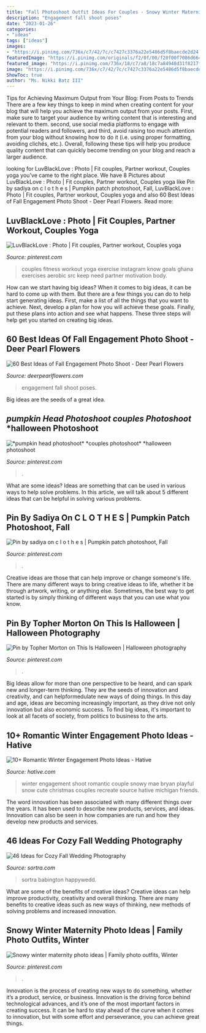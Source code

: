```yaml
---
title: "Fall Photoshoot Outfit Ideas For Couples - Snowy Winter Maternity Photo Ideas"
description: "Engagement fall shoot poses"
date: "2023-01-26"
categories:
- "ideas"
tags: ["ideas"]
images:
- "https://i.pinimg.com/736x/c7/42/7c/c7427c3376a22e5486d5f8baecde2d24.jpg"
featuredImage: "https://i.pinimg.com/originals/f2/0f/00/f20f00f7086d664993ac7a25771903e8.jpg"
featured_image: "https://i.pinimg.com/736x/18/c7/a8/18c7a84948d31f8217f42c226026de0e.jpg"
image: "https://i.pinimg.com/736x/c7/42/7c/c7427c3376a22e5486d5f8baecde2d24.jpg"
ShowToc: true
author: "Ms. Nikki Batz III"
---
```



Tips for Achieving Maximum Output from Your Blog: From Posts to Trends
There are a few key things to keep in mind when creating content for your blog that will help you achieve the maximum output from your posts. First, make sure to target your audience by writing content that is interesting and relevant to them. second, use social media platforms to engage with potential readers and followers, and third, avoid raising too much attention from your blog without knowing how to do it (i.e. using proper formatting, avoiding clichés, etc.). Overall, following these tips will help you produce quality content that can quickly become trending on your blog and reach a larger audience.

	

		
looking for LuvBlackLove : Photo | Fit couples, Partner workout, Couples yoga you've came to the right place. We have 8 Pictures about LuvBlackLove : Photo | Fit couples, Partner workout, Couples yoga like Pin by sadiya on c l o t h e s | Pumpkin patch photoshoot, Fall, LuvBlackLove : Photo | Fit couples, Partner workout, Couples yoga and also 60 Best Ideas of Fall Engagement Photo Shoot - Deer Pearl Flowers. Read more:
		
    
## LuvBlackLove : Photo | Fit Couples, Partner Workout, Couples Yoga

<img loading=lazy src="https://i.pinimg.com/736x/d8/89/7a/d8897a714293c832dbf1bb819ae55766--fitness-couples-fit-couples.jpg" onerror="this.onerror=null;this.src='https://tse1.mm.bing.net/th?id=OIP.rHpbgMMcxMs9SsqRi5-omgHaHa&amp;pid=15.1';" alt="LuvBlackLove : Photo | Fit couples, Partner workout, Couples yoga">

_Source: pinterest.com_

>couples fitness workout yoga exercise instagram know goals ghana exercises aerobic src keep need partner motivation body. 

	

How can we start having big ideas?
When it comes to big ideas, it can be hard to come up with them. But there are a few things you can do to help start generating ideas. First, make a list of all the things that you want to achieve. Next, develop a plan for how you will achieve these goals. Finally, put these plans into action and see what happens. These three steps will help get you started on creating big ideas.

    
## 60 Best Ideas Of Fall Engagement Photo Shoot - Deer Pearl Flowers

<img loading=lazy src="https://www.deerpearlflowers.com/wp-content/uploads/2016/08/Fall-Engagement-Photo-Shoot-and-Poses-Ideas-5.jpg" onerror="this.onerror=null;this.src='https://tse3.mm.bing.net/th?id=OIP.-KfLF2lyHf0ZktWsyc-1hAHaLH&amp;pid=15.1';" alt="60 Best Ideas of Fall Engagement Photo Shoot - Deer Pearl Flowers">

_Source: deerpearlflowers.com_

>engagement fall shoot poses. 

	

Big ideas are the seeds of a great idea.

    
## *pumpkin Head Photoshoot* *couples Photoshoot* *halloween Photoshoot

<img loading=lazy src="https://i.pinimg.com/originals/f2/0f/00/f20f00f7086d664993ac7a25771903e8.jpg" onerror="this.onerror=null;this.src='https://tse4.mm.bing.net/th?id=OIP.mGRs9j1IYAW26c-odUBGSwHaNL&amp;pid=15.1';" alt="*pumpkin head photoshoot* *couples photoshoot* *halloween photoshoot">

_Source: pinterest.com_

>. 

	

What are some ideas?
Ideas are something that can be used in various ways to help solve problems. In this article, we will talk about 5 different ideas that can be helpful in solving various problems.

    
## Pin By Sadiya On C L O T H E S | Pumpkin Patch Photoshoot, Fall

<img loading=lazy src="https://i.pinimg.com/736x/c7/42/7c/c7427c3376a22e5486d5f8baecde2d24.jpg" onerror="this.onerror=null;this.src='https://tse1.mm.bing.net/th?id=OIP.fWea-AZQImNbl1zcUGxJxgHaHa&amp;pid=15.1';" alt="Pin by sadiya on c l o t h e s | Pumpkin patch photoshoot, Fall">

_Source: pinterest.com_

>. 

	

Creative ideas are those that can help improve or change someone's life. There are many different ways to bring creative ideas to life, whether it be through artwork, writing, or anything else. Sometimes, the best way to get started is by simply thinking of different ways that you can use what you know.

    
## Pin By Topher Morton On This Is Halloween | Halloween Photography

<img loading=lazy src="https://i.pinimg.com/736x/03/3f/7b/033f7b8688818732dbfaf41c92f306e4.jpg" onerror="this.onerror=null;this.src='https://tse1.mm.bing.net/th?id=OIP.UbkoS_3MxtxsOXU4ZNonOAHaLD&amp;pid=15.1';" alt="Pin by Topher Morton on This Is Halloween | Halloween photography">

_Source: pinterest.com_

>. 

	

Big Ideas allow for more than one perspective to be heard, and can spark new and longer-term thinking. They are the seeds of innovation and creativity, and can helpformedulate new ways of doing things. In this day and age, ideas are becoming increasingly important, as they drive not only innovation but also economic success. To find big ideas, it's important to look at all facets of society, from politics to business to the arts.

    
## 10+ Romantic Winter Engagement Photo Ideas - Hative

<img loading=lazy src="https://hative.com/wp-content/uploads/2014/11/winter-engagement-photo-ideas/15-winter-engagement-photo-ideas.jpg" onerror="this.onerror=null;this.src='https://tse2.mm.bing.net/th?id=OIP.TZWimXESK8WYz4nBQJbutAHaLH&amp;pid=15.1';" alt="10+ Romantic Winter Engagement Photo Ideas - Hative">

_Source: hative.com_

>winter engagement shoot romantic couple snowy mae bryan playful snow cute christmas couples recreate source hative michigan friends. 

	

The word innovation has been associated with many different things over the years. It has been used to describe new products, services, and ideas. Innovation can also be seen in how companies are run and how they develop new products and services.

    
## 46 Ideas For Cozy Fall Wedding Photography

<img loading=lazy src="https://www.sortra.com/wp-content/uploads/2014/10/fall-wedding-photography13.jpg" onerror="this.onerror=null;this.src='https://tse1.mm.bing.net/th?id=OIP.b5SCtaF01uZFAOadvGdmVAHaLH&amp;pid=15.1';" alt="46 Ideas for Cozy Fall Wedding Photography">

_Source: sortra.com_

>sortra babington happywedd. 

	

What are some of the benefits of creative ideas?
Creative ideas can help improve productivity, creativity and overall thinking. There are many benefits to creative ideas such as new ways of thinking, new methods of solving problems and increased innovation.

    
## Snowy Winter Maternity Photo Ideas | Family Photo Outfits, Winter

<img loading=lazy src="https://i.pinimg.com/736x/18/c7/a8/18c7a84948d31f8217f42c226026de0e.jpg" onerror="this.onerror=null;this.src='https://tse4.mm.bing.net/th?id=OIP.20WDgWFibAbYZPOtrPAjWQHaLG&amp;pid=15.1';" alt="Snowy winter maternity photo ideas | Family photo outfits, Winter">

_Source: pinterest.com_

>. 

	

Innovation is the process of creating new ways to do something, whether it’s a product, service, or business. Innovation is the driving force behind technological advances, and it’s one of the most important factors in creating success. It can be hard to stay ahead of the curve when it comes to innovation, but with some effort and perseverance, you can achieve great things.

